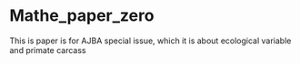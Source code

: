 # Mathe_paper_zero
This is paper is for AJBA special issue, which it is about ecological variable and primate carcass
